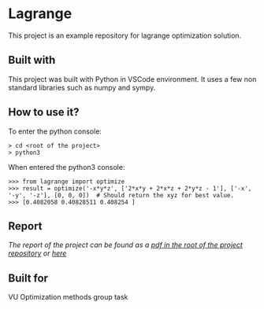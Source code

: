 
# Lagrange

This project is an example repository for lagrange optimization solution.

## Built with
This project was built with Python in VSCode environment. It uses a few non standard libraries such as numpy and sympy.


## How to use it?
To enter the python console:
```console
> cd <root of the project>
> python3
```

When entered the python3 console:
```console
>>> from lagrange import optimize
>>> result = optimize('-x*y*z', ['2*x*y + 2*x*z + 2*y*z - 1'], ['-x', '-y', '-z'], [0, 0, 0])  # Should return the xyz for best value.
>>> [0.4082058 0.40828511 0.408254 ]
```

## Report
*The report of the project can be found as a [pdf in the root of the project repository](./report.pdf) or [here](https://vult-my.sharepoint.com/:w:/g/personal/hubertas_klangauskas_mif_stud_vu_lt/EVfN6D5fSFVCknpfbOsEdlIB5GgwjjL8o5_DSzVA8iVsbQ?e=9IM0uO)*

## Built for
VU Optimization methods group task
